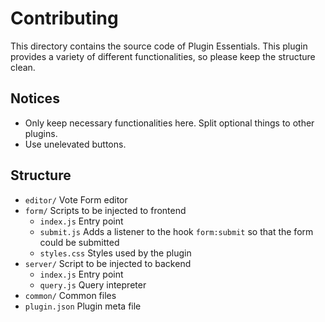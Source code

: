 Contributing
============

This directory contains the source code of Plugin Essentials. This plugin provides a variety of different functionalities, so please keep the structure clean.

## Notices

- Only keep necessary functionalities here. Split optional things to other plugins.
- Use unelevated buttons.

## Structure

- `editor/` Vote Form editor
- `form/` Scripts to be injected to frontend
    - `index.js` Entry point
    - `submit.js` Adds a listener to the hook `form:submit` so that the form could be submitted
    - `styles.css` Styles used by the plugin
- `server/` Script to be injected to backend
    - `index.js` Entry point
    - `query.js` Query intepreter
- `common/` Common files
- `plugin.json` Plugin meta file
